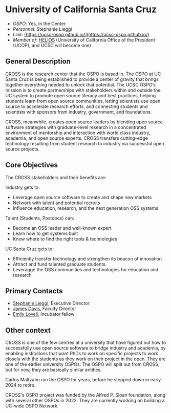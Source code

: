 # University of California Santa Cruz

- *OSPO*: Yes, in the Center.
- *Personnel*: Stephanie Lieggi
- *Link*: [https://ucsc-ospo.github.io/](https://ucsc-ospo.github.io/)
- *Member of*: [HELIOS](https://www.heliosopen.org/members) (University of California Office of the President (UCOP), and UCSC will become one)

## General Description

[CROSS](https://cross.ucsc.edu/index.html) is the research center that the [OSPO](https://ucsc-ospo.github.io/) is based in.  The OSPO at UC Santa Cruz is being established to provide a center of gravity that brings together everything needed to unlock that potential. The UCSC OSPO’s mission is to create partnerships with stakeholders within and outside the UC system to promote open source literacy and best practices, helping students learn from open source communities, letting scientists use open source to accelerate research efforts, and connecting students and scientists with sponsors from industry, government, and foundations.

CROSS, meanwhile, creates open source leaders by blending open source software strategies with graduate-level research in a concentrated environment of mentorship and interaction with world class industry, academia, and open source experts. CROSS transfers cutting-edge technology resulting from student research to industry via successful open source projects.

## Core Objectives

The CROSS stakeholders and their benefits are:

Industry gets to:

- Leverage open source software to create and shape new markets
- Network with talent and potential recruits
- Influence education, research, and the next generation OSS systems

Talent (Students, Postdocs) can:

- Become an OSS leader and well-known expert
- Learn how to get systems built
- Know where to find the right tools & technologies

UC Santa Cruz gets to:

- Efficiently transfer technology and strengthen its beacon of innovation
- Attract and fund talented graduate students
- Leveragge the OSS communities and technologies for education and research

## Primary Contacts

- [Stephanie Lieggi](mailto:slieggi@ucsc.edu), Executive Director
- [James Davis](mailto:davisje@ucsc.edu), Faculty Director
- [Emily Lovell](mailto:elovell@ucsc.edu), Incubator fellow

## Other context

CROSS is one of the few centres at a university that have figured out how to successfully use open source software to bridge industry and academia, by enabling institutions that want PhDs to work on specific projects to work closely with the students as they work on their project in the open. They are one of the earlier university OSPOs. The OSPO will split out from CROSS, but for now, they are basically similar entities.

Carlos Maltzahn ran the OSPO for years, before he stepped down in early 2024 to retire.

CROSS's OSPO project was funded by the Alfred P. Sloan foundation, along with several other OSPOs in 2022. They are currently working on building a UC-wide OSPO Network.
